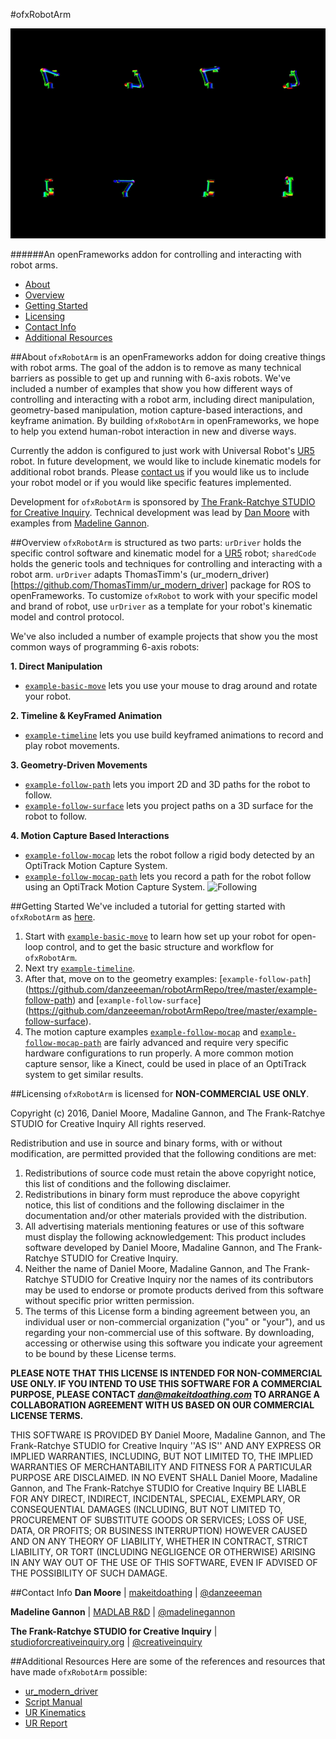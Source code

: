 
#ofxRobotArm

![KinematicModel](data/ezgif.com-video-to-gif%20(1).gif)

######An openFrameworks addon for controlling and interacting with robot arms.

  - [About](#about)
  - [Overview](#overview)
  - [Getting Started](#getting-started)
  - [Licensing](#licensing)
  - [Contact Info](#contact-info)
  - [Additional Resources](#additional-resources)


##About
`ofxRobotArm` is an openFrameworks addon for doing creative things with robot arms. The goal of the addon is to remove as many technical barriers as possible to get up and running with 6-axis robots. We've included a number of examples that show you how different ways of controlling and interacting with a robot arm, including direct manipulation, geometry-based manipulation, motion capture-based interactions, and keyframe animation. By building `ofxRobotArm` in openFrameworks, we hope to help you extend human-robot interaction in new and diverse ways.

Currently the addon is configured to just work with Universal Robot's [UR5](http://www.universal-robots.com/products/ur5-robot/) robot. In future development, we would like to include kinematic models for additional robot brands. Please [contact us]() if you would like us to include your robot model or if you would like specific features implemented.

Development for `ofxRobotArm` is sponsored by [The Frank-Ratchye STUDIO for Creative Inquiry](http://studioforcreativeinquiry.org/). 
Technical development was lead by [Dan Moore](http://makeitdoathing.com) with examples from [Madeline Gannon](http://madlab.cc).


##Overview
`ofxRobotArm` is structured as two parts: `urDriver` holds the specific control software and kinematic model for a [UR5](http://www.universal-robots.com/products/ur5-robot/) robot; `sharedCode` holds the generic tools and techniques for controlling and interacting with a robot arm. `urDriver` adapts ThomasTimm's (ur_modern_driver)[https://github.com/ThomasTimm/ur_modern_driver] package for ROS to openFrameworks. To customize `ofxRobot` to work with your specific model and brand of robot, use `urDriver` as a template for your robot's kinematic model and control protocol.



We've also included a number of example projects that show you the most common ways of programming 6-axis robots:

**1. Direct Manipulation**
 - [`example-basic-move`](https://github.com/danzeeeman/robotArmRepo/tree/master/example-basic-move) lets you use your mouse to drag around and rotate your robot.
 
**2. Timeline & KeyFramed Animation**
 - [`example-timeline`](https://github.com/danzeeeman/robotArmRepo/tree/master/example-timeline) lets you use build keyframed animations to record and play robot movements.


**3. Geometry-Driven Movements**
 - [`example-follow-path`](https://github.com/danzeeeman/robotArmRepo/tree/master/example-follow-path) lets you import 2D and 3D paths for the robot to follow.
 - [`example-follow-surface`](https://github.com/danzeeeman/robotArmRepo/tree/master/example-follow-surface) lets you project paths on a 3D surface for the robot to follow.

**4. Motion Capture Based Interactions**
 - [`example-follow-mocap`](https://github.com/danzeeeman/robotArmRepo/tree/master/example-follow-mocap) lets the robot follow a rigid body detected by an OptiTrack Motion Capture System.
 - [`example-follow-mocap-path`](https://github.com/danzeeeman/robotArmRepo/tree/master/example-follow-surface) lets you record a path for the robot follow using an OptiTrack Motion Capture System.
![Following](data/mocap-follow.gif)


##Getting Started
We've included a tutorial for getting started with `ofxRobotArm` as [here](https://github.com/danzeeeman/robotArmRepo/tree/master/example-basic-move/README.md). 

1. Start with [`example-basic-move`](https://github.com/danzeeeman/robotArmRepo/tree/master/example-basic-move) to learn how set up your robot for open-loop control, and to get the basic structure and workflow for `ofxRobotArm`.
2. Next try [`example-timeline`](https://github.com/danzeeeman/robotArmRepo/tree/master/example-timeline).
3. After that, move on to the geometry examples: [`example-follow-path`] (https://github.com/danzeeeman/robotArmRepo/tree/master/example-follow-path) and [`example-follow-surface`] (https://github.com/danzeeeman/robotArmRepo/tree/master/example-follow-surface).
4. The motion capture examples [`example-follow-mocap`](https://github.com/danzeeeman/robotArmRepo/tree/master/example-follow-mocap) and [`example-follow-mocap-path`](https://github.com/danzeeeman/robotArmRepo/tree/master/example-follow-mocap-path) are fairly advanced and require very specific hardware configurations to run properly. A more common motion capture sensor, like a Kinect, could be used in place of an OptiTrack system to get similar results.


##Licensing
`ofxRobotArm` is licensed for **NON-COMMERCIAL USE ONLY**. 

Copyright (c) 2016, Daniel Moore, Madaline Gannon, and The Frank-Ratchye STUDIO for Creative Inquiry
All rights reserved.

Redistribution and use in source and binary forms, with or without
modification, are permitted provided that the following conditions are met:
1. Redistributions of source code must retain the above copyright
   notice, this list of conditions and the following disclaimer.
2. Redistributions in binary form must reproduce the above copyright
   notice, this list of conditions and the following disclaimer in the
   documentation and/or other materials provided with the distribution.
3. All advertising materials mentioning features or use of this software
   must display the following acknowledgement:
   This product includes software developed by Daniel Moore, Madaline Gannon, and The Frank-Ratchye STUDIO for Creative Inquiry.
4. Neither the name of Daniel Moore, Madaline Gannon, and The Frank-Ratchye STUDIO for Creative Inquiry 
   nor the names of its contributors may be used to endorse or promote products
   derived from this software without specific prior written permission.
5. The terms of this License form a binding agreement between you, an individual user or non-commercial organization ("you" or "your"), and us  
   regarding your non-commercial use of this software. By downloading, accessing or otherwise using this software you indicate your agreement to be bound by these License terms.

**PLEASE NOTE THAT THIS LICENSE IS INTENDED FOR NON-COMMERCIAL USE ONLY. IF YOU INTEND TO USE THIS SOFTWARE FOR A COMMERCIAL PURPOSE, PLEASE CONTACT *dan@makeitdoathing.com* TO ARRANGE A COLLABORATION AGREEMENT WITH US BASED ON OUR COMMERCIAL LICENSE TERMS.**

THIS SOFTWARE IS PROVIDED BY Daniel Moore, Madaline Gannon, 
and The Frank-Ratchye STUDIO for Creative Inquiry ''AS IS'' AND ANY
EXPRESS OR IMPLIED WARRANTIES, INCLUDING, BUT NOT LIMITED TO, THE IMPLIED
WARRANTIES OF MERCHANTABILITY AND FITNESS FOR A PARTICULAR PURPOSE ARE
DISCLAIMED. IN NO EVENT SHALL Daniel Moore, Madaline Gannon, 
and The Frank-Ratchye STUDIO for Creative Inquiry BE LIABLE FOR ANY
DIRECT, INDIRECT, INCIDENTAL, SPECIAL, EXEMPLARY, OR CONSEQUENTIAL DAMAGES
(INCLUDING, BUT NOT LIMITED TO, PROCUREMENT OF SUBSTITUTE GOODS OR SERVICES;
LOSS OF USE, DATA, OR PROFITS; OR BUSINESS INTERRUPTION) HOWEVER CAUSED AND
ON ANY THEORY OF LIABILITY, WHETHER IN CONTRACT, STRICT LIABILITY, OR TORT
(INCLUDING NEGLIGENCE OR OTHERWISE) ARISING IN ANY WAY OUT OF THE USE OF THIS
SOFTWARE, EVEN IF ADVISED OF THE POSSIBILITY OF SUCH DAMAGE.

##Contact Info
**Dan Moore** | [makeitdoathing](http://www.makeitdoathing.com ) | [@danzeeeman](https://github.com/danzeeeman)

**Madeline Gannon** | [MADLAB R&D](http://www.madlab.cc) | [@madelinegannon](https://github.com/madelinegannon)

**The Frank-Ratchye STUDIO for Creative Inquiry** | [studioforcreativeinquiry.org](http://studioforcreativeinquiry.org) | [@creativeinquiry](https://github.com/CreativeInquiry)


##Additional Resources
Here are some of the references and resources that have made `ofxRobotArm` possible:

- [ur_modern_driver](https://github.com/ThomasTimm/ur_modern_driver)
- [Script Manual](https://s3-eu-west-1.amazonaws.com/ur-support-site/18679/scriptmanual_en.pdf)
- [UR Kinematics](https://smartech.gatech.edu/bitstream/handle/1853/50782/ur_kin_tech_report_1.pdf)
- [UR Report](http://orbit.dtu.dk/files/117833332/Universal_Robot_report.pdf)


 


